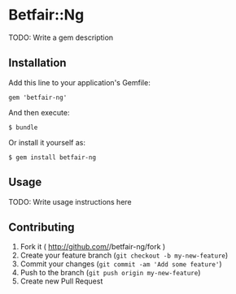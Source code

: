 # Betfair::Ng

TODO: Write a gem description

## Installation

Add this line to your application's Gemfile:

    gem 'betfair-ng'

And then execute:

    $ bundle

Or install it yourself as:

    $ gem install betfair-ng

## Usage

TODO: Write usage instructions here

## Contributing

1. Fork it ( http://github.com/<my-github-username>/betfair-ng/fork )
2. Create your feature branch (`git checkout -b my-new-feature`)
3. Commit your changes (`git commit -am 'Add some feature'`)
4. Push to the branch (`git push origin my-new-feature`)
5. Create new Pull Request
